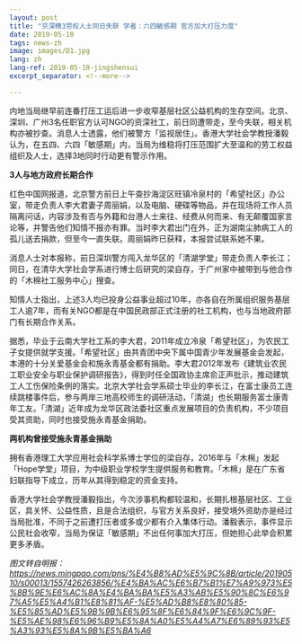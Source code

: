 ```yaml
---
layout: post
title: "京深穗3劳权人士同日失联 学者：六四敏感期 官方加大打压力度"
date: 2019-05-10
tags: news-zh
image: images/D1.jpg
lang: zh
lang-ref: 2019-05-10-jingshensui
excerpt_separator: <!--more-->

---
```


内地当局继早前连番打压工运后进一步收窄基层社区公益机构的生存空间。北京、深圳、广州3名任职官方认可NGO的资深社工，前日同遭带走，至今失联，相关机构亦被抄查。消息人士透露，他们被警方「监视居住」。香港大学社会学教授潘毅认为，在五四、六四「敏感期」内，当局为维稳将打压范围扩大至温和的劳工权益组织及人士，选择3地同时行动更有警示作用。

<strong>3人与地方政府长期合作</strong>

红色中国网报道，北京警方前日上午查抄海淀区旺镇冷泉村的「希望社区」办公室，带走负责人李大君妻子周丽娟，以及电脑、硬碟等物品，并在现场将工作人员隔离问话，内容涉及有否与外籍和台港人士来往、经费从何而来、有无颠覆国家言论等，并警告他们知情不报亦有罪。当时李大君出门在外，正为湖南尘肺病工人的孤儿送去捐款，但至今一直失联。周丽娟昨已获释，本报尝试联系她不果。

消息人士对本报称，前日深圳警方闯入龙华区的「清湖学堂」带走负责人李长江；同日，在清华大学社会学系进行博士后研究的梁自存，于广州家中被带到与他合作的「木棉社工服务中心」搜查。

知情人士指出，上述3人均已投身公益事业超过10年，亦各自在所属组织服务基层工人逾7年，而有关NGO都是在中国民政部正式注册的社工机构，也与当地政府部门有长期合作关系。

据悉，毕业于云南大学社工系的李大君，2011年成立冷泉「希望社区」，为农民工子女提供就学支援。「希望社区」由共青团中央下属中国青少年发展基金会发起，本港的十分关爱基金会和施永青基金都有捐助。李大君2012年发布《建筑业农民工职业安全与职业保护调研报告》，得到时任全国政协主席俞正声批示，推动建筑工人工伤保险条例的落实。北京大学社会学系硕士毕业的李长江，在富士康员工连续跳楼事件后，参与两岸三地高校师生的调研活动，「清湖」也长期服务富士康青年工友。「清湖」近年成为龙华区政法委社区重点发展项目的负责机构，不少项目受其资助，同时也接受施永青基金捐助。

<strong>两机构曾接受施永青基金捐助</strong>

拥有香港理工大学应用社会科学系博士学位的梁自存，2016年与「木棉」发起「Hope学堂」项目，为中级职业学校学生提供服务和教育。「木棉」是在广东省妇联指导下成立，历年从其得到稳定的资金支持。

香港大学社会学教授潘毅指出，今次涉事机构都较温和，长期扎根基层社区、工业区，具关怀、公益性质，且是合法组织，与官方关系良好，接受境外资助亦是经过当局批准，不同于之前遭打压者或多或少都有介入集体行动。潘毅表示，事件显示公民社会收窄，当局为保证「敏感期」不出任何事加大打压，但她担心此举会积累更多矛盾。

<em>图文转自明报： <https://news.mingpao.com/pns/%E4%B8%AD%E5%9C%8B/article/20190510/s00013/1557426263856/%E4%BA%AC%E6%B7%B1%E7%A9%973%E5%8B%9E%E6%AC%8A%E4%BA%BA%E5%A3%AB%E5%90%8C%E6%97%A5%E5%A4%B1%E8%81%AF-%E5%AD%B8%E8%80%85-%E5%85%AD%E5%9B%9B%E6%95%8F%E6%84%9F%E6%9C%9F-%E5%AE%98%E6%96%B9%E5%8A%A0%E5%A4%A7%E6%89%93%E5%A3%93%E5%8A%9B%E5%BA%A6></em>


